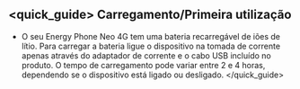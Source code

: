 ## <quick_guide> Carregamento/Primeira utilização

* O seu Energy Phone Neo 4G tem uma bateria recarregável de iões de lítio. Para carregar a bateria ligue o dispositivo na tomada de corrente apenas através do adaptador de corrente e o cabo USB incluído no produto. O tempo de carregamento pode variar entre 2 e 4 horas, dependendo se o dispositivo está ligado ou desligado.
</quick_guide>
